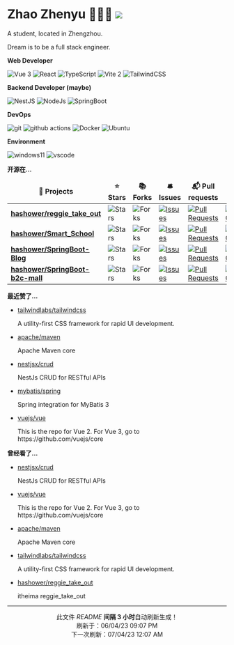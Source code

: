# Zhao Zhenyu 🧑🏻‍💻 ![](https://visitor-badge.laobi.icu/badge?page_id=zhaozhenyu1111.readme)

A student, located in Zhengzhou.

Dream is to be a full stack engineer.

**Web Developer**
<p>
    <img alt="Vue 3" src="https://img.shields.io/badge/-Vue-5BA17F?style=flat-square&logo=vue.js&logoColor=white" />
    <img alt="React" src="https://img.shields.io/badge/-React-45b8d8?style=flat-square&logo=react&logoColor=white" />
    <img alt="TypeScript" src="https://img.shields.io/badge/-TypeScript-007ACC?style=flat-square&logo=typescript&logoColor=white" />
    <img alt="Vite 2" src="https://img.shields.io/badge/-Vite-81A3F9?style=flat-square&logo=vite&logoColor=white" />
    <img alt="TailwindCSS" src="https://img.shields.io/badge/-Tailwindcss-50B3D0?style=flat-square&logo=tailwindcss&logoColor=white" />
</p>

**Backend Developer (maybe)**

<p>
    <img alt="NestJS" src="https://img.shields.io/badge/-NestJS-ea2845?style=flat-square&logo=nestjs&logoColor=white" />
    <img alt="NodeJs" src="https://img.shields.io/badge/-NodeJS-43853d?style=flat-square&logo=Node.js&logoColor=white" />
    <img alt="SpringBoot" src="https://img.shields.io/badge/-SpringBoot-13aa52?style=flat-square&logo=mongodb&logoColor=white" />
</p>


**DevOps**

<p>
    <img alt="git" src="https://img.shields.io/badge/-Git-F05032?style=flat-square&logo=git&logoColor=white" />
    <img alt="github actions" src="https://img.shields.io/badge/-Github_Actions-2088FF?style=flat-square&logo=github-actions&logoColor=white" />
    <img alt="Docker" src="https://img.shields.io/badge/-Docker-46a2f1?style=flat-square&logo=docker&logoColor=white" />
    <img alt="Ubuntu" src="https://img.shields.io/badge/-Ubuntu-DB652A?style=flat-square&logo=ubuntu&logoColor=white" />
</p>

**Environment**

<p>
  <img alt="windows11" src="https://img.shields.io/badge/-windows%2011-fff?style=flat-square&logo=windows&logoColor=blue" />
  <img alt="vscode" src="https://img.shields.io/badge/Visual%20Studio%20Code-blue?style=flat-square&logo=visual-studio-code&logoColor=ffffff" />
 </p>

**开源在...**

<table><thead align="center"><tr border: none;><td><b>🎁 Projects</b></td><td><b>⭐ Stars</b></td><td><b>📚 Forks</b></td><td><b>🛎 Issues</b></td><td><b>📬 Pull requests</b></td><td><b>💡 Last Commit</b></td></tr></thead><tbody><tr>  <td><a href="https://github.com/hashower/reggie_take_out"><b>hashower/reggie_take_out</b></a></td><td><img alt="Stars" src="https://img.shields.io/github/stars/hashower/reggie_take_out?style=flat-square&labelColor=343b41"/></td><td><img alt="Forks" src="https://img.shields.io/github/forks/hashower/reggie_take_out?style=flat-square&labelColor=343b41"/></td><td><a href="https://github.com/hashower/reggie_take_out/issues" target="_blank"><img alt="Issues" src="https://img.shields.io/github/issues/hashower/reggie_take_out?style=flat-square&labelColor=343b41"/></a></td><td><a href="https://github.com/hashower/reggie_take_out/pulls" target="_blank"><img alt="Pull Requests" src="https://img.shields.io/github/issues-pr/hashower/reggie_take_out?style=flat-square&labelColor=343b41"/></a></td><td><a href="https://github.com/hashower/reggie_take_out/commits" target="_blank"><img alt="Last Commits" src="https://img.shields.io/github/last-commit/hashower/reggie_take_out?style=flat-square&labelColor=343b41"/></a></td></tr><tr>  <td><a href="https://github.com/hashower/Smart_School"><b>hashower/Smart_School</b></a></td><td><img alt="Stars" src="https://img.shields.io/github/stars/hashower/Smart_School?style=flat-square&labelColor=343b41"/></td><td><img alt="Forks" src="https://img.shields.io/github/forks/hashower/Smart_School?style=flat-square&labelColor=343b41"/></td><td><a href="https://github.com/hashower/Smart_School/issues" target="_blank"><img alt="Issues" src="https://img.shields.io/github/issues/hashower/Smart_School?style=flat-square&labelColor=343b41"/></a></td><td><a href="https://github.com/hashower/Smart_School/pulls" target="_blank"><img alt="Pull Requests" src="https://img.shields.io/github/issues-pr/hashower/Smart_School?style=flat-square&labelColor=343b41"/></a></td><td><a href="https://github.com/hashower/Smart_School/commits" target="_blank"><img alt="Last Commits" src="https://img.shields.io/github/last-commit/hashower/Smart_School?style=flat-square&labelColor=343b41"/></a></td></tr><tr>  <td><a href="https://github.com/hashower/SpringBoot-Blog"><b>hashower/SpringBoot-Blog</b></a></td><td><img alt="Stars" src="https://img.shields.io/github/stars/hashower/SpringBoot-Blog?style=flat-square&labelColor=343b41"/></td><td><img alt="Forks" src="https://img.shields.io/github/forks/hashower/SpringBoot-Blog?style=flat-square&labelColor=343b41"/></td><td><a href="https://github.com/hashower/SpringBoot-Blog/issues" target="_blank"><img alt="Issues" src="https://img.shields.io/github/issues/hashower/SpringBoot-Blog?style=flat-square&labelColor=343b41"/></a></td><td><a href="https://github.com/hashower/SpringBoot-Blog/pulls" target="_blank"><img alt="Pull Requests" src="https://img.shields.io/github/issues-pr/hashower/SpringBoot-Blog?style=flat-square&labelColor=343b41"/></a></td><td><a href="https://github.com/hashower/SpringBoot-Blog/commits" target="_blank"><img alt="Last Commits" src="https://img.shields.io/github/last-commit/hashower/SpringBoot-Blog?style=flat-square&labelColor=343b41"/></a></td></tr><tr>  <td><a href="https://github.com/hashower/SpringBoot-b2c-mall"><b>hashower/SpringBoot-b2c-mall</b></a></td><td><img alt="Stars" src="https://img.shields.io/github/stars/hashower/SpringBoot-b2c-mall?style=flat-square&labelColor=343b41"/></td><td><img alt="Forks" src="https://img.shields.io/github/forks/hashower/SpringBoot-b2c-mall?style=flat-square&labelColor=343b41"/></td><td><a href="https://github.com/hashower/SpringBoot-b2c-mall/issues" target="_blank"><img alt="Issues" src="https://img.shields.io/github/issues/hashower/SpringBoot-b2c-mall?style=flat-square&labelColor=343b41"/></a></td><td><a href="https://github.com/hashower/SpringBoot-b2c-mall/pulls" target="_blank"><img alt="Pull Requests" src="https://img.shields.io/github/issues-pr/hashower/SpringBoot-b2c-mall?style=flat-square&labelColor=343b41"/></a></td><td><a href="https://github.com/hashower/SpringBoot-b2c-mall/commits" target="_blank"><img alt="Last Commits" src="https://img.shields.io/github/last-commit/hashower/SpringBoot-b2c-mall?style=flat-square&labelColor=343b41"/></a></td></tr></tbody></table>

**最近赞了...**

<ul><li><a href=https://github.com/tailwindlabs/tailwindcss>tailwindlabs/tailwindcss</a><p>A utility-first CSS framework for rapid UI development.</p></li><li><a href=https://github.com/apache/maven>apache/maven</a><p>Apache Maven core</p></li><li><a href=https://github.com/nestjsx/crud>nestjsx/crud</a><p>NestJs CRUD for RESTful APIs</p></li><li><a href=https://github.com/mybatis/spring>mybatis/spring</a><p>Spring integration for MyBatis 3</p></li><li><a href=https://github.com/vuejs/vue>vuejs/vue</a><p>This is the repo for Vue 2. For Vue 3, go to https://github.com/vuejs/core</p></li></ul>

**曾经看了...**

<ul><li><a href=https://github.com/nestjsx/crud>nestjsx/crud</a><p>NestJs CRUD for RESTful APIs</p></li><li><a href=https://github.com/vuejs/vue>vuejs/vue</a><p>This is the repo for Vue 2. For Vue 3, go to https://github.com/vuejs/core</p></li><li><a href=https://github.com/apache/maven>apache/maven</a><p>Apache Maven core</p></li><li><a href=https://github.com/tailwindlabs/tailwindcss>tailwindlabs/tailwindcss</a><p>A utility-first CSS framework for rapid UI development.</p></li><li><a href=https://github.com/hashower/reggie_take_out>hashower/reggie_take_out</a><p>itheima reggie_take_out</p></li></ul>

<!-- motto -->
<!-- footer_inject -->

------------
<p align=center>此文件 <i>README</i> <b>间隔 3 小时</b>自动刷新生成！<br>刷新于：06/04/23 09:07 PM<br>下一次刷新：07/04/23 12:07 AM</p>
